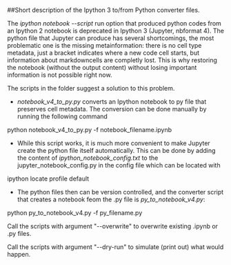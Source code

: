 ##Short description of the Ipython 3 to/from Python converter files.

The *ipython notebook --script* run option that produced python codes
from an Ipython 2 notebook is deprecated in Ipython 3 (Jupyter, nbformat 4).
The python file that Jupyter can produce has several shortcomings, the most
problematic one is the missing metainformation: there is no cell type
metadata, just a bracket indicates where a new code cell starts, but information
about markdowncells are completly lost. This is why restoring the
notebook (without the output content) without losing important
information is not possible right now.


The scripts in the folder suggest a solution to this problem.

+ *notebook_v4_to_py.py* converts an Ipython notebook to py file that preserves
cell metadata. The conversion can be done manually by running the following
command

python notebook_v4_to_py.py -f notebook_filename.ipynb

+ While this script works, it is much more convenient to make Jupyter create
the python file itself automatically. This can be done by adding the content
of *ipython_notebook_config.txt* to the jupyter_notebook_config.py in the config
file which can be located with

ipython locate profile default

+ The python files then can be version controlled, and the converter script that
creates a notebook feom the .py file is *py_to_notebook_v4.py*:

python py_to_notebook_v4.py -f py_filename.py

Call the scripts with argument "--overwrite" to overwrite existing .ipynb or
.py files.

Call the scripts with argument "--dry-run" to simulate (print out) what would
happen.
